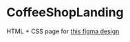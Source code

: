 # CoffeeShopLanding

HTML + CSS page for [this figma design](https://www.figma.com/design/qGMjcYjJxVQDlxQl2Gpi6m/LangingPage?node-id=1-2&t=57TLeokjA2cgjEEz-1)
